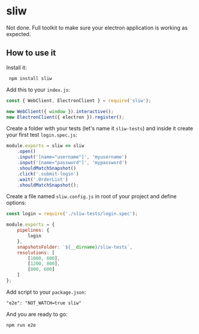 # sliw
Not done. Full toolkit to make sure your electron application is working as expected.

## How to use it

Install it:

``` npm install sliw```

Add this to your `index.js`:
```js
const { WebClient, ElectronClient } = require('sliw');

new WebClient({ window }).interactive();
new ElectronClient({ electron }).register();
```

Create a folder with your tests (let's name it `sliw-tests`) and inside it create your first test `login.spec.js`:
```js
module.exports = sliw => sliw
	.open()
	.input('[name="username"]', 'myusername')
	.input('[name="password"]', 'mypassword')
	.shouldMatchSnapshot()
	.click('.submit-login')
	.wait('.OrderList')
	.shouldMatchSnapshot();
```

Create a file named `sliw.config.js` in root of your project and define options:
```js
const login = require('./sliw-tests/login.spec');

module.exports = {
	pipelines: {
		login
	},
	snapshotsFolder: `${__dirname}/sliw-tests`,
	resolutions: [
		[1000, 600],
		[1200, 800],
		[800, 600]
	]
};
```

Add script to your `package.json`:
```
"e2e": "NOT_WATCH=true sliw"
```

And you are ready to go:
```
npm run e2e
```

